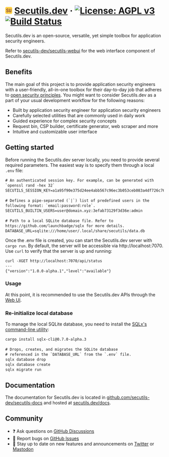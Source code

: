 # <img src="https://raw.githubusercontent.com/secutils-dev/secutils/main/assets/logo/secutils-logo-initials.png" alt="Secutils.dev" width="22"> [Secutils.dev](https://secutils.dev) &middot; [![License: AGPL v3](https://img.shields.io/badge/License-AGPL%20v3-blue.svg)](https://github.com/secutils-dev/secutils/blob/main/LICENSE) [![Build Status](https://github.com/secutils-dev/secutils/actions/workflows/ci.yml/badge.svg)](https://github.com/secutils-dev/secutils/actions)

Secutils.dev is an open-source, versatile, yet simple toolbox for application security engineers.

Refer to [secutils-dev/secutils-webui](https://github.com/secutils-dev/secutils-webui) for the web interface component of Secutils.dev.

## Benefits

The main goal of this project is to provide application security engineers with a user-friendly, all-in-one toolbox for their day-to-day job that adheres to [open security principles](https://en.wikipedia.org/wiki/Open_security). You might want to consider Secutils.dev as a part of your usual development workflow for the following reasons:

* Built by application security engineer for application security engineers
* Carefully selected utilities that are commonly used in daily work
* Guided experience for complex security concepts
* Request bin, CSP builder, certificate generator, web scraper and more
* Intuitive and customizable user interface

## Getting started

Before running the Secutils.dev server locally, you need to provide several required parameters. The easiest way is to specify them through a local `.env` file:
```dotenv
# An authenticated session key. For example, can be generated with `openssl rand -hex 32`
SECUTILS_SESSION_KEY=a1a95f90e375d24ee4abb567c96ec3b053ceb083a4df726c76f8570230311c58

# Defines a pipe-separated (`|`) list of predefined users in the following format: `email:password:role`.
SECUTILS_BUILTIN_USERS=user@domain.xyz:3efab73129f3d36e:admin

# Path to a local SQLite database file. Refer to https://github.com/launchbadge/sqlx for more details.
DATABASE_URL=sqlite:///home/user/.local/share/secutils/data.db
```

Once the .env file is created, you can start the Secutils.dev server with `cargo run`. By default, the server will be accessible via http://localhost:7070. Use `curl` to verify that the server is up and running:

```shellThis command 
curl -XGET http://localhost:7070/api/status
---
{"version":"1.0.0-alpha.1","level":"available"}
```

### Usage

At this point, it is recommended to use the Secutils.dev APIs through the [Web UI](https://github.com/secutils-dev/secutils-webui).

### Re-initialize local database

To manage the local SQLite database, you need to install the [SQLx's command-line utility](https://github.com/launchbadge/sqlx/tree/main/sqlx-cli):
```shell
cargo install sqlx-cli@0.7.0-alpha.3

# Drops, creates, and migrates the SQLite database
# referenced in the `DATABASE_URL` from the `.env` file.
sqlx database drop
sqlx database create
sqlx migrate run
```

## Documentation

The documentation for Secutils.dev is located in [github.com/secutils-dev/secutils-docs](https://github.com/secutils-dev/secutils-docs/) and hosted at [secutils.dev/docs](https://secutils.dev/docs).

## Community

- ❓ Ask questions on [GitHub Discussions](https://github.com/secutils-dev/secutils/discussions)
- 🐛 Report bugs on [GitHub Issues](https://github.com/secutils-dev/secutils/issues)
- 📣 Stay up to date on new features and announcements on [Twitter](https://twitter.com/secutils) or [Mastodon](https://fosstodon.org/@secutils)
